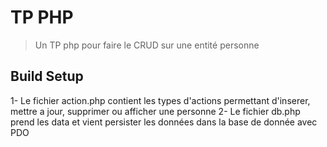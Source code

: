 # TP PHP 

> Un TP php pour faire le CRUD sur une entité personne

## Build Setup
1- Le fichier action.php contient les types d'actions permettant d'inserer, mettre a jour, supprimer ou afficher une personne
2- Le fichier db.php prend les data et vient persister les données dans la base de donnée avec PDO
